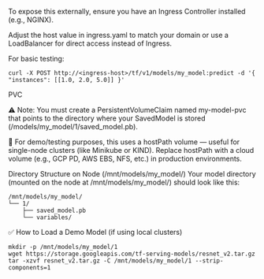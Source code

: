 
To expose this externally, ensure you have an Ingress Controller installed (e.g., NGINX).

Adjust the host value in ingress.yaml to match your domain or use a LoadBalancer for direct access instead of Ingress.

For basic testing:
```
curl -X POST http://<ingress-host>/tf/v1/models/my_model:predict -d '{ "instances": [[1.0, 2.0, 5.0]] }'
```

PVC 

⚠️ Note: You must create a PersistentVolumeClaim named my-model-pvc that points to the directory where your SavedModel is stored (/models/my_model/1/saved_model.pb).

📌 For demo/testing purposes, this uses a hostPath volume — useful for single-node clusters (like Minikube or KIND).
Replace hostPath with a cloud volume (e.g., GCP PD, AWS EBS, NFS, etc.) in production environments.

 Directory Structure on Node (/mnt/models/my_model/)
Your model directory (mounted on the node at /mnt/models/my_model/) should look like this:

```
/mnt/models/my_model/
└── 1/
    ├── saved_model.pb
    └── variables/
```

✅ How to Load a Demo Model (if using local clusters)
```
mkdir -p /mnt/models/my_model/1
wget https://storage.googleapis.com/tf-serving-models/resnet_v2.tar.gz
tar -xzvf resnet_v2.tar.gz -C /mnt/models/my_model/1 --strip-components=1
```


